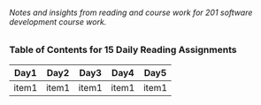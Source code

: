 ###### Notes and insights from reading and course work for 201 software development course work.

### **Table of Contents for 15 Daily Reading Assignments**

|Day1|Day2|Day3|Day4|Day5|
|-----|-----|---|---|---|
|item1|item1|item1|item1|item1|

